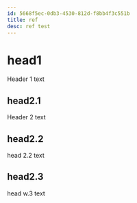```yaml
---
id: 5668f5ec-0db3-4530-812d-f8bb4f3c551b
title: ref
desc: ref test
---
```


# head1

Header 1 text

## head2.1

Header 2 text

## head2.2

head 2.2 text

## head2.3

head w.3 text
